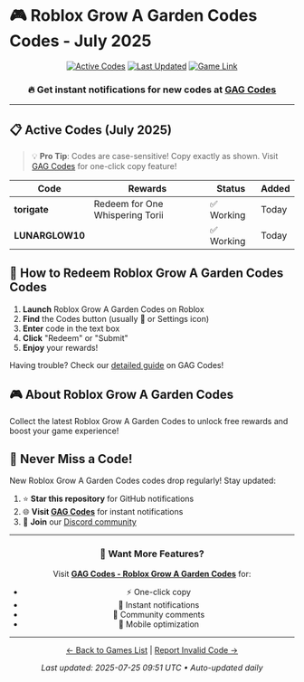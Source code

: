 # 🎮 Roblox Grow A Garden Codes Codes - July 2025

<div align="center">

[![Active Codes](https://img.shields.io/badge/Active%20Codes-2-brightgreen)](https://gagcodes.com/roblox/roblox-grow-a-garden)
[![Last Updated](https://img.shields.io/badge/Last%20Updated-Today-orange)](https://gagcodes.com/roblox/roblox-grow-a-garden)
[![Game Link](https://img.shields.io/badge/Play-Roblox%20Grow%20A%20Garden%20Codes-red)](https://www.roblox.com/games/)

### 🔥 **Get instant notifications for new codes at [GAG Codes](https://gagcodes.com/roblox/roblox-grow-a-garden)**

</div>

---

## 📋 Active Codes (July 2025)

> 💡 **Pro Tip**: Codes are case-sensitive! Copy exactly as shown. Visit [GAG Codes](https://gagcodes.com/roblox/roblox-grow-a-garden) for one-click copy feature!

| Code | Rewards | Status | Added |
|------|---------|--------|-------|
| **torigate** | Redeem for One Whispering Torii | ✅ Working | Today |
| **LUNARGLOW10** |  | ✅ Working | Today |


## 📖 How to Redeem Roblox Grow A Garden Codes Codes

1. **Launch** Roblox Grow A Garden Codes on Roblox
2. **Find** the Codes button (usually 🎁 or Settings icon)
3. **Enter** code in the text box
4. **Click** "Redeem" or "Submit"
5. **Enjoy** your rewards!

Having trouble? Check our [detailed guide](https://gagcodes.com/roblox/roblox-grow-a-garden#how-to-redeem) on GAG Codes!

## 🎮 About Roblox Grow A Garden Codes

Collect the latest Roblox Grow A Garden Codes to unlock free rewards and boost your game experience!

## 🔔 Never Miss a Code!

New Roblox Grow A Garden Codes codes drop regularly! Stay updated:

1. ⭐ **Star this repository** for GitHub notifications
2. 🌐 **Visit [GAG Codes](https://gagcodes.com/roblox/roblox-grow-a-garden)** for instant notifications
3. 💬 **Join** our [Discord community](https://gagcodes.com/discord)

---

<div align="center">

### 🚀 Want More Features?

Visit [**GAG Codes - Roblox Grow A Garden Codes**](https://gagcodes.com/roblox/roblox-grow-a-garden) for:
- ⚡ One-click copy
- 🔔 Instant notifications  
- 💬 Community comments
- 📱 Mobile optimization

---

[← Back to Games List](README.md) | [Report Invalid Code →](https://github.com/yourusername/roblox-codes-directory/issues)

*Last updated: 2025-07-25 09:51 UTC • Auto-updated daily*

</div>